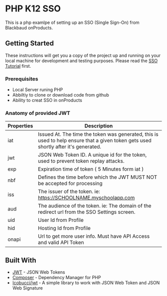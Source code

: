 # PHP K12 SSO

This is a php examlpe of setting up an SSO (Single Sign-On) from Blackbaud onProducts.

## Getting Started

These instructions will get you a copy of the project up and running on your local machine for development and testing purposes. Please read the [SSO Tutorial](http://on-api.developer.blackbaud.com/tutorials/jwt-sso/) first.

### Prerequisites
* Local Server runing PHP
* Abbiltiy to clone or download code from github
* Ability to creat SSO in onProducts

### Anatomy of provided JWT
Properties | Description
------------ | -------------
iat | Issued At. The time the token was generated, this is used to help ensure that a given token gets used shortly after it's generated. 
jwt | JSON Web Token ID. A unique id for the token, used to prevent token replay attacks.
exp | Expiration time of token ( 5 Minutes form iat )
nbf | Defines the time before which the JWT MUST NOT be accepted for processing
iss | The issuer of the token. ie: https://SCHOOLNAME.myschoolapp.com
aud | The audience of the token. ie: The domain of the redirect url from the SSO Settings screen.
uid | User Id from Profile
hid | Hosting Id from Profile
onapi | Url to get more user info. Must have API Access and valid API Token




## Built With

* [JWT](https://jwt.io/) - JSON Web Tokens
* [Composer](https://getcomposer.org/) - Dependency Manager for PHP
* [lcobucci/jwt](https://github.com/lcobucci/jwt) - A simple library to work with JSON Web Token and JSON Web Signature
